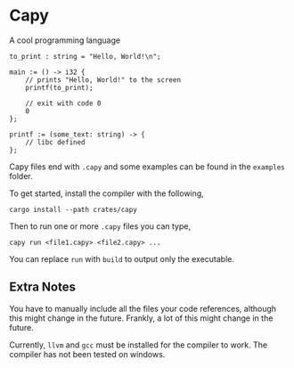 # Capy

A cool programming language

```capy
to_print : string = "Hello, World!\n";

main := () -> i32 {
    // prints "Hello, World!" to the screen
    printf(to_print);

    // exit with code 0
    0
};

printf := (some_text: string) -> {
    // libc defined
};
```

Capy files end with `.capy` and some examples can be found in the `examples` folder.

To get started, install the compiler with the following,

```shell
cargo install --path crates/capy
```

Then to run one or more `.capy` files you can type,

```shell
capy run <file1.capy> <file2.capy> ...
```

You can replace `run` with `build` to output only the executable.

## Extra Notes

You have to manually include all the files your code references, although this might change in the future.
Frankly, a lot of this might change in the future.

Currently, `llvm` and `gcc` must be installed for the compiler to work.
The compiler has not been tested on windows.
